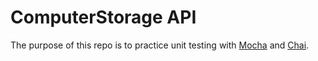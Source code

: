 # ComputerStorage API

The purpose of this repo is to practice unit testing with [Mocha](https://mochajs.org/) and [Chai](https://www.chaijs.com/api/bdd/).
